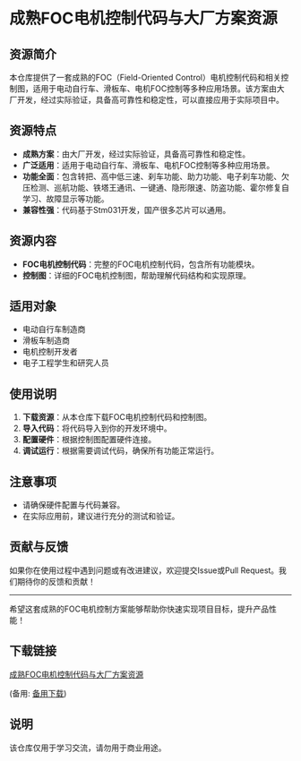 # 成熟FOC电机控制代码与大厂方案资源

## 资源简介

本仓库提供了一套成熟的FOC（Field-Oriented Control）电机控制代码和相关控制图，适用于电动自行车、滑板车、电机FOC控制等多种应用场景。该方案由大厂开发，经过实际验证，具备高可靠性和稳定性，可以直接应用于实际项目中。

## 资源特点

- **成熟方案**：由大厂开发，经过实际验证，具备高可靠性和稳定性。
- **广泛适用**：适用于电动自行车、滑板车、电机FOC控制等多种应用场景。
- **功能全面**：包含转把、高中低三速、刹车功能、助力功能、电子刹车功能、欠压检测、巡航功能、铁塔王通讯、一键通、隐形限速、防盗功能、霍尔修复自学习、故障显示等功能。
- **兼容性强**：代码基于Stm031开发，国产很多芯片可以通用。

## 资源内容

- **FOC电机控制代码**：完整的FOC电机控制代码，包含所有功能模块。
- **控制图**：详细的FOC电机控制图，帮助理解代码结构和实现原理。

## 适用对象

- 电动自行车制造商
- 滑板车制造商
- 电机控制开发者
- 电子工程学生和研究人员

## 使用说明

1. **下载资源**：从本仓库下载FOC电机控制代码和控制图。
2. **导入代码**：将代码导入到你的开发环境中。
3. **配置硬件**：根据控制图配置硬件连接。
4. **调试运行**：根据需要调试代码，确保所有功能正常运行。

## 注意事项

- 请确保硬件配置与代码兼容。
- 在实际应用前，建议进行充分的测试和验证。

## 贡献与反馈

如果你在使用过程中遇到问题或有改进建议，欢迎提交Issue或Pull Request。我们期待你的反馈和贡献！

---

希望这套成熟的FOC电机控制方案能够帮助你快速实现项目目标，提升产品性能！

## 下载链接
[成熟FOC电机控制代码与大厂方案资源](https://pan.quark.cn/s/c4c1c248d071) 

(备用: [备用下载](https://pan.baidu.com/s/1pveZ-bP1KIC_e41M0dVU7g?pwd=1234))

## 说明

该仓库仅用于学习交流，请勿用于商业用途。
